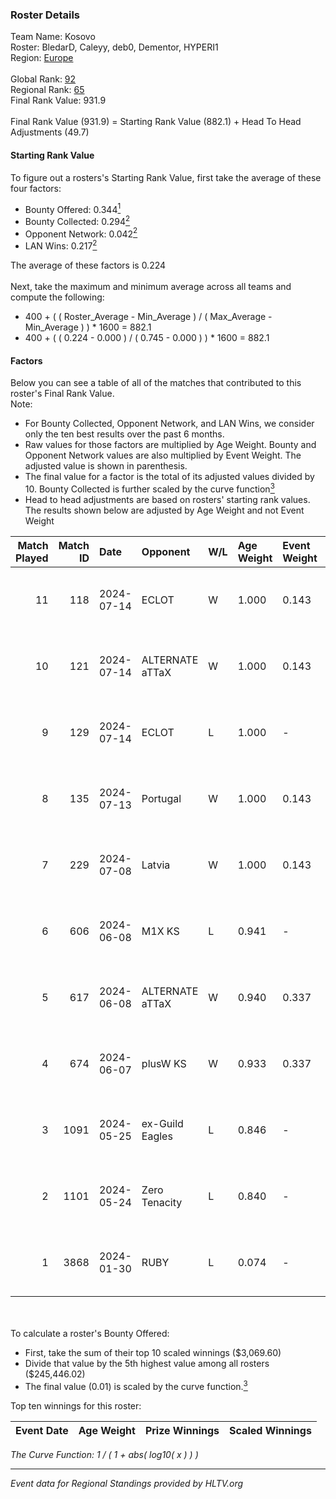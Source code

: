 ### Roster Details<br />
Team Name: Kosovo<br />
Roster: BledarD, Caleyy, deb0, Dementor, HYPERI1<br />
Region: [Europe]( ../standings_europe.md)<br />
<br />
Global Rank: [92](../standings_global.md)<br />
Regional Rank: [65]( ../standings_europe.md)<br />
Final Rank Value:  931.9<br />
<br />
Final Rank Value (931.9) = Starting Rank Value (882.1) + Head To Head Adjustments (49.7)<br />

#### Starting Rank Value<br />
To figure out a rosters's Starting Rank Value, first take the average of these four factors:<br />
- Bounty Offered: 0.344[<sup>1</sup>](#table2)
- Bounty Collected: 0.294[<sup>2</sup>](#table1)
- Opponent Network: 0.042[<sup>2</sup>](#table1)
- LAN Wins: 0.217[<sup>2</sup>](#table1)

The average of these factors is 0.224<br />
<br />
Next, take the maximum and minimum average across all teams and compute the following:<br />
- 400 + ( ( Roster_Average - Min_Average ) / ( Max_Average - Min_Average ) ) * 1600 = 882.1
- 400 + ( ( 0.224 - 0.000 ) / ( 0.745 - 0.000 ) ) * 1600 = 882.1


#### Factors<br />
Below you can see a table of all of the matches that contributed to this roster's Final Rank Value.<br />
Note:<br />

- For Bounty Collected, Opponent Network, and LAN Wins, we consider only the ten best results over the past 6 months.
- Raw values for those factors are multiplied by Age Weight. Bounty and Opponent Network values are also multiplied by Event Weight. The adjusted value is shown in parenthesis.
- The final value for a factor is the total of its adjusted values divided by 10. Bounty Collected is further scaled by the curve function[<sup>3</sup>](#curveFunction)
- Head to head adjustments are based on rosters' starting rank values. The results shown below are adjusted by Age Weight and not Event Weight
<span id="table1"></span><br />


| Match Played | Match ID | Date       | Opponent        | W/L | Age Weight | Event Weight | Bounty Collected | Opponent Network | LAN Wins  | H2H Adj. | Roster                                    |
| -: | -: | :- | :- | :- | :- | :- | :- | :- | :- | -: | :- |
|           11 |      118 | 2024-07-14 | ECLOT           | W   | 1.000      | 0.143        | 0.103 (0.015)    | 0.551 (0.079)    | 0 (0.000) |    24.48 | BledarD, Caleyy, deb0, Dementor, HYPERI1  |
|           10 |      121 | 2024-07-14 | ALTERNATE aTTaX | W   | 1.000      | 0.143        | 0.050 (0.007)    | 0.644 (0.092)    | 0 (0.000) |    17.02 | BledarD, Caleyy, deb0, Dementor, HYPERI1  |
|            9 |      129 | 2024-07-14 | ECLOT           | L   | 1.000      | -            | -                | -                | -         |    -6.02 | BledarD, Caleyy, deb0, Dementor, HYPERI1  |
|            8 |      135 | 2024-07-13 | Portugal        | W   | 1.000      | 0.143        | 0.006 (0.001)    | 0.162 (0.023)    | 0 (0.000) |     8.95 | BledarD, Caleyy, deb0, Dementor, HYPERI1  |
|            7 |      229 | 2024-07-08 | Latvia          | W   | 1.000      | 0.143        | 0.009 (0.001)    | 0.160 (0.023)    | 0 (0.000) |    16.83 | BledarD, Caleyy, deb0, Dementor, HYPERI1  |
|            6 |      606 | 2024-06-08 | M1X KS          | L   | 0.941      | -            | -                | -                | -         |   -13.05 | BledarD, Caleyy, Dementor, HYPERI1, vAloN |
|            5 |      617 | 2024-06-08 | ALTERNATE aTTaX | W   | 0.940      | 0.337        | 0.050 (0.016)    | 0.644 (0.204)    | 1 (0.940) |    16.66 | BledarD, Caleyy, Dementor, HYPERI1, vAloN |
|            4 |      674 | 2024-06-07 | plusW KS        | W   | 0.933      | 0.337        | 0.000 (0.000)    | 0.000 (0.000)    | 1 (0.933) |     2.00 | BledarD, Caleyy, Dementor, HYPERI1, vAloN |
|            3 |     1091 | 2024-05-25 | ex-Guild Eagles | L   | 0.846      | -            | -                | -                | -         |   -10.94 | BledarD, Caleyy, Dementor, HYPERI1, vAloN |
|            2 |     1101 | 2024-05-24 | Zero Tenacity   | L   | 0.840      | -            | -                | -                | -         |    -5.43 | BledarD, Caleyy, Dementor, HYPERI1, vAloN |
|            1 |     3868 | 2024-01-30 | RUBY            | L   | 0.074      | -            | -                | -                | -         |    -0.77 | BledarD, Caleyy, Dementor, HYPERI1, vAloN |

<br />
<span id="table2"></span><br />
To calculate a roster's Bounty Offered:<br />

- First, take the sum of their top 10 scaled winnings ($3,069.60)
- Divide that value by the 5th highest value among all rosters ($245,446.02)
- The final value (0.01) is scaled by the curve function.[<sup>3</sup>](#curveFunction)

Top ten winnings for this roster:<br />

| Event Date | Age Weight | Prize Winnings | Scaled Winnings |
| :- | -: | :- | :- |


<span id="curveFunction"></span>_The Curve Function: 1 / ( 1 + abs( log10( x ) ) )_<br />

---
_Event data for Regional Standings provided by HLTV.org_<br />
